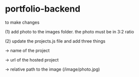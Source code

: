# portfolio-backend
to make changes

(1) add photo to the images folder. the photo must be in 3:2 ratio 

(2) update the projects.js file and add three things

-> name of the project

-> url of the hosted project

-> relative path to the image (/image/photo.jpg)
